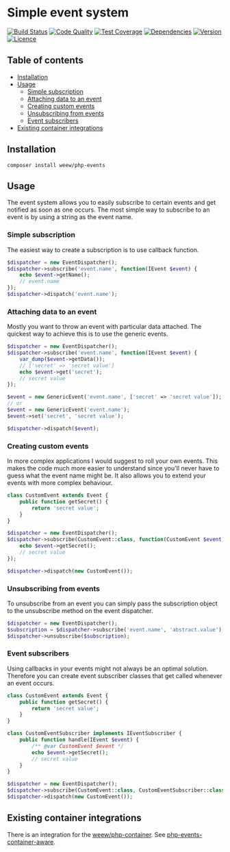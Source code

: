 # Simple event system

[![Build Status](https://img.shields.io/travis/weew/php-events.svg)](https://travis-ci.org/weew/php-events)
[![Code Quality](https://img.shields.io/scrutinizer/g/weew/php-events.svg)](https://scrutinizer-ci.com/g/weew/php-events)
[![Test Coverage](https://img.shields.io/coveralls/weew/php-events.svg)](https://coveralls.io/github/weew/php-events)
[![Dependencies](https://img.shields.io/versioneye/d/php/weew:php-events.svg)](https://versioneye.com/php/weew:php-events)
[![Version](https://img.shields.io/packagist/v/weew/php-events.svg)](https://packagist.org/packages/weew/php-events)
[![Licence](https://img.shields.io/packagist/l/weew/php-events.svg)](https://packagist.org/packages/weew/php-events)

## Table of contents

- [Installation](#installation)
- [Usage](#usage)
    - [Simple subscription](#simple-subscription)
    - [Attaching data to an event](#attaching-data-to-an-event)
    - [Creating custom events](#creating-custom-events)
    - [Unsubscribing from events](#unsubscribing-from-events)
    - [Event subscribers](#event-subscribers)
- [Existing container integrations](#existing-container-integrations)

## Installation

`composer install weew/php-events`

## Usage

The event system allows you to easily subscribe to certain events and get
notified as soon as one occurs. The most simple way to subscribe to an event
is by using a string as the event name.

### Simple subscription

The easiest way to create a subscription is to use callback function.

```php
$dispatcher = new EventDispatcher();
$dispatcher->subscribe('event.name', function(IEvent $event) {
    echo $event->getName();
    // event.name
});
$dispatcher->dispatch('event.name');
```

### Attaching data to an event

Mostly you want to throw an event with particular data attached. The quickest way
to achieve this is to use the generic events.

```php
$dispatcher = new EventDispatcher();
$dispatcher->subscribe('event.name', function(IEvent $event) {
    var_dump($event->getData());
    // ['secret' => 'secret value']
    echo $event->get('secret');
    // secret value
});

$event = new GenericEvent('event.name', ['secret' => 'secret value']);
// or
$event = new GenericEvent('event.name');
$event->set('secret', 'secret value');

$dispatcher->dispatch($event);
```

### Creating custom events

In more complex applications I would suggest to roll your own events. This makes
the code much more easier to understand since you'll never have to guess what
the event name might be. It also allows you to extend your events with more complex
behaviour.

```php
class CustomEvent extends Event {
    public function getSecret() {
        return 'secret value';
    }
}

$dispatcher = new EventDispatcher();
$dispatcher->subscribe(CustomEvent::class, function(CustomEvent $event) {
    echo $event->getSecret();
    // secret value
});

$dispatcher->dispatch(new CustomEvent());
```

### Unsubscribing from events

To unsubscribe from an event you can simply pass the subscription object
to the unsubscribe method on the event dispatcher.

```php
$dispatcher = new EventDispatcher();
$subscription = $dispatcher->subscribe('event.name', 'abstract.value');
$dispatcher->unsubscribe($subscription);
```

### Event subscribers

Using callbacks in your events might not always be an optimal solution.
Therefore you can create event subscriber classes that get called whenever an event
occurs.

```php
class CustomEvent extends Event {
    public function getSecret() {
        return 'secret value';
    }
}

class CustomEventSubscriber implements IEventSubscriber {
    public function handle(IEvent $event) {
        /** @var CustomEvent $event */
        echo $event->getSecret();
        // secret value
    }
}

$dispatcher = new EventDispatcher();
$dispatcher->subscribe(CustomEvent::class, CustomEventSubscriber::class);
$dispatcher->dispatch(new CustomEvent());
```

## Existing container integrations

There is an integration for the [weew/php-container](https://github.com/weew/php-container). See [php-events-container-aware](https://github.com/weew/php-events-container-aware).
